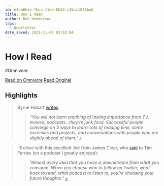 ```yaml
---
id: e4ba8bee-7bca-11ee-8b03-c35ac19f1ba6
title: How I Read
author: Rob Henderson
tags:
  - Newsletter
date_saved: 2023-11-05 03:03:04
---
```


# How I Read
#Omnivore

[Read on Omnivore](https://omnivore.app/me/how-i-read-18b9f268659)
[Read Original](https://www.robkhenderson.com/p/how-i-read)

## Highlights

> Byrne Hobart [writes](https://substack.com/redirect/6540ffc8-bbb1-4338-a7fc-e69fd338dbcb?j=eyJ1IjoiMmRhb2g5In0.wNQVXQHZPXVUS1Y9mudnycQLeZdn6NlNz8QmOlkqvQQ):
> 
> > _“You will not learn anything of lasting importance from TV, movies, podcasts…they’re junk food. Successful people converge on 3 ways to learn: lots of reading time, some exercises and projects, and conversations with people who are slightly ahead of them.”_ [⤴️](https://omnivore.app/me/how-i-read-18b9f268659#9a13b10c-739e-4cec-a55f-897599f71f0a) 

> I’ll close with this excellent line from James Clear, who [said](https://substack.com/redirect/5aee6f7e-d34a-48c0-b1c6-d820464b48ff?j=eyJ1IjoiMmRhb2g5In0.wNQVXQHZPXVUS1Y9mudnycQLeZdn6NlNz8QmOlkqvQQ) to Tim Ferriss (on a podcast I greatly enjoyed): 
> 
> > _“Almost every idea that you have is downstream from what you consume. When you choose who to follow on Twitter, what book to read, what podcast to listen to, you’re choosing your future thoughts.”_ [⤴️](https://omnivore.app/me/how-i-read-18b9f268659#43c6b214-f042-42f2-bbb1-578366219143) 

